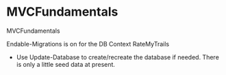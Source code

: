 # MVCFundamentals
MVCFundamentals

Endable-Migrations is on for the DB Context RateMyTrails
   * Use Update-Database to create/recreate the database if needed. There is only a little seed data at present.
